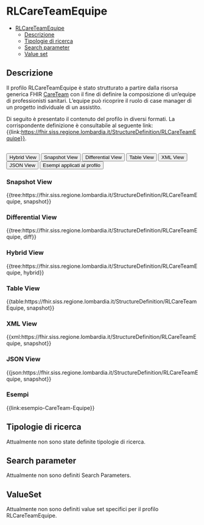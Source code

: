 # RLCareTeamEquipe

- [RLCareTeamEquipe](#rlcareteamequipe)
  - [Descrizione](#descrizione)
  - [Tipologie di ricerca](#tipologie-di-ricerca)
  - [Search parameter](#search-parameter)
  - [Value set](#value-set)


## Descrizione

Il profilo RLCareTeamEquipe è stato strutturato a partire dalla risorsa generica FHIR [CareTeam](http://hl7.org/fhir/R4/careteam.html) con il fine di definire la composizione di un’equipe di professionisti sanitari. L’equipe può ricoprire il ruolo di case manager di un progetto individuale di un assistito.

Di seguito è presentato il contenuto del profilo in diversi formati. La corrispondente definizione è consultabile al seguente link: {{link:https://fhir.siss.regione.lombardia.it/StructureDefinition/RLCareTeamEquipe}}.

<br>
<div class="tab">
  <button class="tablinks active" onclick="openTab(event, 'Hybrid View')">Hybrid View</button>
  <button class="tablinks" onclick="openTab(event, 'Snapshot View')">Snapshot View</button>
  <button class="tablinks" onclick="openTab(event, 'Differential View')">Differential View</button>
  <button class="tablinks" onclick="openTab(event, 'Table View')">Table View</button>
  <button class="tablinks" onclick="openTab(event, 'XML View')">XML View</button>
  <button class="tablinks" onclick="openTab(event, 'JSON View')">JSON View</button>
  <button class="tablinks" onclick="openTab(event, 'Esempi')">Esempi applicati al profilo</button>
</div>

<div id="Snapshot View" class="tabcontent">
  <h3>Snapshot View</h3>
{{tree:https://fhir.siss.regione.lombardia.it/StructureDefinition/RLCareTeamEquipe, snapshot}}
</div>

<div id="Differential View" class="tabcontent">
  <h3>Differential View</h3>
{{tree:https://fhir.siss.regione.lombardia.it/StructureDefinition/RLCareTeamEquipe, diff}}
</div>

<div id="Hybrid View" class="tabcontent"  style="display:block">
  <h3>Hybrid View</h3>
{{tree:https://fhir.siss.regione.lombardia.it/StructureDefinition/RLCareTeamEquipe, hybrid}}
</div>

<div id="Table View" class="tabcontent">
  <h3>Table View</h3>
{{table:https://fhir.siss.regione.lombardia.it/StructureDefinition/RLCareTeamEquipe, snapshot}}
</div>

<div id="XML View" class="tabcontent">
  <h3>XML View</h3>
{{xml:https://fhir.siss.regione.lombardia.it/StructureDefinition/RLCareTeamEquipe, snapshot}}
</div>

<div id="JSON View" class="tabcontent">
  <h3>JSON View</h3>
{{json:https://fhir.siss.regione.lombardia.it/StructureDefinition/RLCareTeamEquipe, snapshot}}
</div>

<div id="Esempi" class="tabcontent">
  <h3>Esempi</h3>
{{link:esempio-CareTeam-Equipe}}
<br>
</div>

<!-- ===================================================FINE SEZIONE=================================================== -->

## Tipologie di ricerca
Attualmente non sono state definite tipologie di ricerca.

<!-- ===================================================FINE SEZIONE=================================================== -->

## Search parameter
Attualmente non sono definiti Search Parameters.

<!-- ===================================================FINE SEZIONE=================================================== -->

## ValueSet

Attualmente non sono definiti value set specifici per il profilo RLCareTeamEquipe.

<br> 
